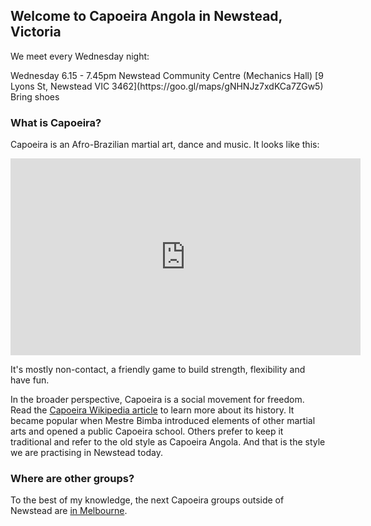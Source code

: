 ## Welcome to Capoeira Angola in Newstead, Victoria

We meet every Wednesday night:

<div class="important">
Wednesday 6.15 - 7.45pm
Newstead Community Centre (Mechanics Hall)
[9 Lyons St, Newstead VIC 3462](https://goo.gl/maps/gNHNJz7xdKCa7ZGw5)
Bring shoes
</div>

### What is Capoeira?

Capoeira is an Afro-Brazilian martial art, dance and music. It looks like this:

<iframe width="560" height="315" src="https://www.youtube-nocookie.com/embed/CGcOW1TrlB4" frameborder="0" allow="accelerometer; autoplay; encrypted-media; gyroscope; picture-in-picture" allowfullscreen></iframe>

It's mostly non-contact, a friendly game to build strength, flexibility and
have fun.

In the broader perspective, Capoeira is a social movement for freedom. Read
the [Capoeira Wikipedia article](https://en.wikipedia.org/wiki/Capoeira) to
learn more about its history. It became popular when Mestre Bimba introduced
elements of other martial arts and opened a public Capoeira school. Others
prefer to keep it traditional and refer to the old style as Capoeira Angola.
And that is the style we are practising in Newstead today.

### Where are other groups?

To the best of my knowledge, the next Capoeira groups outside of Newstead are
[in Melbourne](https://capoeira-melbourne.github.io/).

